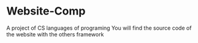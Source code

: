 # Website-Comp
A project of CS languages of programing
You will find the source code of the website with the others framework 
